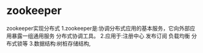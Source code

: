 # zookeeper
zookeeper实现分布式
   1.zookeeper是:协调分布式应用的基本服务，它向外部应用暴露一组通用服务 分布式协调工具。
   2.应用于:注册中心 发布订阅 负载均衡 分布式锁等
   3.数据结构:树桩存储结构,
